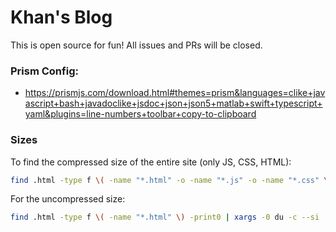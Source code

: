 # Khan's Blog

This is open source for fun! All issues and PRs will be closed.

### Prism Config:

- https://prismjs.com/download.html#themes=prism&languages=clike+javascript+bash+javadoclike+jsdoc+json+json5+matlab+swift+typescript+yaml&plugins=line-numbers+toolbar+copy-to-clipboard


### Sizes

To find the compressed size of the entire site (only JS, CSS, HTML):
```bash
find .html -type f \( -name "*.html" -o -name "*.js" -o -name "*.css" \) -print0 | xargs -0 -I{} sh -c 'zstd --stdout "{}" | wc -c' | awk '{total+=$1} END {print "Total compressed size:", total, "bytes"}'
```


For the uncompressed size:
```bash
find .html -type f \( -name "*.html" \) -print0 | xargs -0 du -c --si | grep total
```
